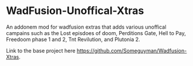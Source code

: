 # WadFusion-Unoffical-Xtras
An addonem mod for wadfusion extras that adds various unoffical campains such as the Lost episdoes of doom, Perditions Gate, Hell to Pay, Freedoom phase 1 and 2, Tnt Revilution, and Plutonia 2.

Link to the base project here https://github.com/Someguyman/Wadfusion-Xtras.
